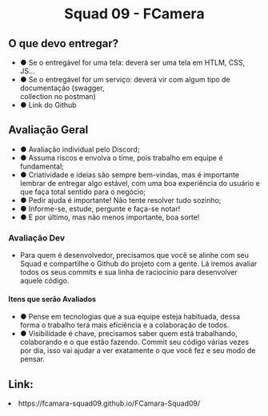 <h1 align="center">
  Squad 09 - FCamera
</h1>
<h2>O que devo entregar?</h2>
<ul>
<li>● Se o entregável for uma tela: deverá ser uma
tela em HTLM, CSS, JS... </li>
<li>● Se o entregável for um serviço: deverá vir com
algum tipo de documentação (swagger,</li>
collection no postman)
<li>● Link do Github</li>
</ul>

 <h2> Avaliação Geral</h2>
<ul>
<li>● Avaliação individual pelo Discord;</li>
<li>● Assuma riscos e envolva o time, pois trabalho em equipe é fundamental;</li>
<li>● Criatividade e ideias são sempre bem-vindas, mas é importante lembrar de entregar algo estável, com uma boa experiência do usuário e que faça total sentido para o negócio;</li>
<li>● Pedir ajuda é importante! Não tente resolver tudo sozinho;</li>
<li>● Informe-se, estude, pergunte e faça-se notar!</li>
<li>● E por último, mas não menos importante, boa sorte!</li>
</ul>

<h3> Avaliação Dev</h3>
<ul>
<li>Para quem é desenvolvedor, precisamos que você se alinhe com seu Squad e compartilhe o Github do projeto com a gente. Lá iremos avaliar todos os seus commits e sua linha de raciocínio para desenvolver aquele código.</li>
</ul>

<h4>Itens que serão Avaliados</h4>
<ul>
<li>● Pense em tecnologias que a sua equipe esteja habituada, dessa forma o trabalho terá mais eficiência e a colaboração de todos.</li>
<li>● Visibilidade é chave, precisamos saber quem está trabalhando, colaborando e o que estão fazendo. Commit seu código várias vezes por dia, isso vai ajudar a ver exatamente o que você fez e seu modo de pensar.</li>
</ul>

<h2>Link:</h2>
<li> https://fcamara-squad09.github.io/FCamara-Squad09/ </li>
